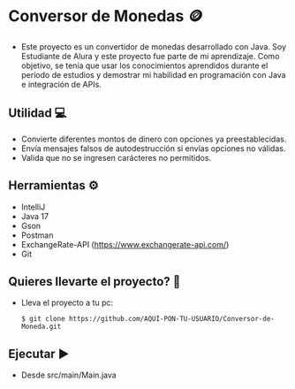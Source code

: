 # Conversor de Monedas 🪙

- Este proyecto es un convertidor de monedas desarrollado con Java. Soy Estudiante de Alura y este proyecto fue parte de mi aprendizaje. Como objetivo, se tenía que usar los conocimientos aprendidos durante el período de estudios y demostrar mi habilidad en programación con Java e integración de APIs.

## Utilidad 💻
- Convierte diferentes montos de dinero con opciones ya preestablecidas.
- Envía mensajes falsos de autodestrucción si envías opciones no válidas.
- Valida que no se ingresen carácteres no permitidos.

## Herramientas ⚙️
- IntelliJ
- Java 17
- Gson
- Postman
- ExchangeRate-API (https://www.exchangerate-api.com/)
- Git

## Quieres llevarte el proyecto? 📎
- Lleva el proyecto a tu pc:

  `$ git clone https://github.com/AQUÍ-PON-TU-USUARIO/Conversor-de-Moneda.git`
 
## Ejecutar ▶️
- Desde src/main/Main.java
